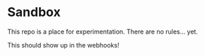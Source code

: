 # Sandbox

This repo is a place for experimentation. There are no rules... yet.


This should show up in the webhooks!
